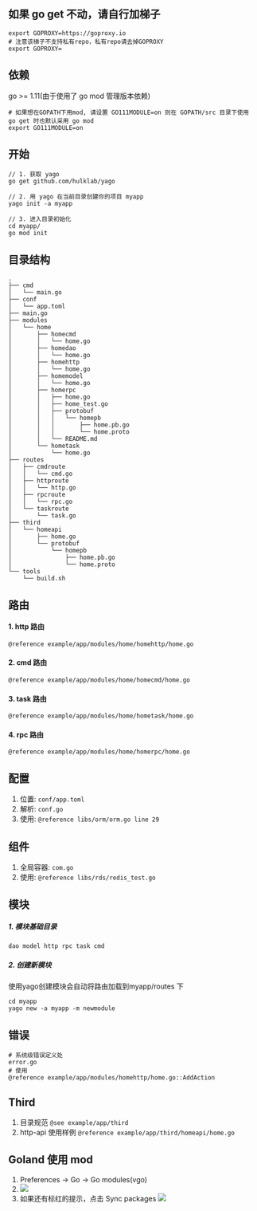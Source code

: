 ## 如果 go get 不动，请自行加梯子
```shell
export GOPROXY=https://goproxy.io
# 注意该梯子不支持私有repo，私有repo请去掉GOPROXY
export GOPROXY=
```

## 依赖
go >= 1.11(由于使用了 go mod 管理版本依赖)

```shell
# 如果想在GOPATH下用mod, 请设置 GO111MODULE=on 则在 GOPATH/src 目录下使用 go get 时也默认采用 go mod
export GO111MODULE=on
```

## 开始
```
// 1. 获取 yago
go get github.com/hulklab/yago

// 2. 用 yago 在当前目录创建你的项目 myapp
yago init -a myapp

// 3. 进入目录初始化
cd myapp/
go mod init
```

## 目录结构
```
.
├── cmd
│   └── main.go
├── conf
│   └── app.toml
├── main.go
├── modules
│   └── home
│       ├── homecmd
│       │   └── home.go
│       ├── homedao
│       │   └── home.go
│       ├── homehttp
│       │   └── home.go
│       ├── homemodel
│       │   └── home.go
│       ├── homerpc
│       │   ├── home.go
│       │   ├── home_test.go
│       │   ├── protobuf
│       │   │   └── homepb
│       │   │       ├── home.pb.go
│       │   │       └── home.proto
│       │   └── README.md
│       └── hometask
│           └── home.go
├── routes
│   ├── cmdroute
│   │   └── cmd.go
│   ├── httproute
│   │   └── http.go
│   ├── rpcroute
│   │   └── rpc.go
│   └── taskroute
│       └── task.go
├── third
│   └── homeapi
│       ├── home.go
│       └── protobuf
│           └── homepb
│               ├── home.pb.go
│               └── home.proto
└── tools
    └── build.sh
```

## 路由

#### 1. http 路由 
```
@reference example/app/modules/home/homehttp/home.go
```

#### 2. cmd 路由
```
@reference example/app/modules/home/homecmd/home.go
```

#### 3. task 路由
```
@reference example/app/modules/home/hometask/home.go
```

#### 4. rpc 路由
```
@reference example/app/modules/home/homerpc/home.go
```

## 配置
1. 位置: `conf/app.toml`
2. 解析: `conf.go`
3. 使用: `@reference libs/orm/orm.go line 29`

## 组件
1. 全局容器: `com.go`
2. 使用: `@reference libs/rds/redis_test.go` 

## 模块

##### 1. 模块基础目录 
```
dao model http rpc task cmd
```
##### 2. 创建新模块
使用yago创建模块会自动将路由加载到myapp/routes 下
```
cd myapp
yago new -a myapp -m newmodule
```

## 错误
```
# 系统级错误定义处
error.go
# 使用
@reference example/app/modules/homehttp/home.go::AddAction
```

## Third
1. 目录规范 `@see example/app/third`
2. http-api 使用样例 `@reference example/app/third/homeapi/home.go`

## Goland 使用 mod

1. Preferences -> Go -> Go modules(vgo)
2. ![](http://p406.qhimgs4.com/t0100eba6c9f82cb921.png)
3. 如果还有标红的提示，点击 Sync packages
![](http://p406.qhimgs4.com/t019f0fcae328f7a0e0.png)

